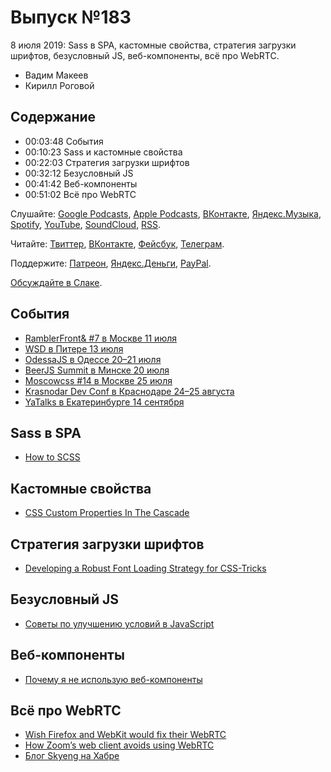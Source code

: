 # Выпуск №183

8 июля 2019: Sass в SPA, кастомные свойства, стратегия загрузки шрифтов, безусловный JS, веб-компоненты, всё про WebRTC.

- Вадим Макеев
- Кирилл Роговой

## Содержание

- 00:03:48 События
- 00:10:23 Sass и кастомные свойства
- 00:22:03 Стратегия загрузки шрифтов
- 00:32:12 Безусловный JS
- 00:41:42 Веб-компоненты
- 00:51:02 Всё про WebRTC

Слушайте: [Google Podcasts](https://podcasts.google.com/?feed=aHR0cHM6Ly93ZWItc3RhbmRhcmRzLnJ1L3BvZGNhc3QvZmVlZC8), [Apple Podcasts](https://podcasts.apple.com/podcast/id1080500016), [ВКонтакте](https://vk.com/podcasts-32017543), [Яндекс.Музыка](https://music.yandex.ru/album/6245956), [Spotify](https://open.spotify.com/show/3rzAcADjpBpXt73L0epTjV), [YouTube](https://www.youtube.com/playlist?list=PLMBnwIwFEFHcwuevhsNXkFTcadeX5R1Go), [SoundCloud](https://soundcloud.com/web-standards), [RSS](https://web-standards.ru/podcast/feed/).

Читайте: [Твиттер](https://twitter.com/webstandards_ru), [ВКонтакте](https://vk.com/webstandards_ru), [Фейсбук](https://www.facebook.com/webstandardsru), [Телеграм](https://t.me/webstandards_ru).

Поддержите: [Патреон](https://www.patreon.com/webstandards_ru), [Яндекс.Деньги](https://money.yandex.ru/to/41001119329753), [PayPal](https://www.paypal.me/pepelsbey).

[Обсуждайте в Слаке](http://slack.web-standards.ru/).

## События

- [RamblerFront& #7 в Москве 11 июля](https://rambler-co-e-org.timepad.ru/event/1013706/)
- [WSD в Питере 13 июля](https://wsd.events/2019/07/13/)
- [OdessaJS в Одессе 20–21 июля](http://odessajs.org/)
- [BeerJS Summit в Минске 20 июля](https://beerjssummit.com/)
- [Moscowcss #14 в Москве 25 июля](https://moscowcss.timepad.ru/event/1013335/)
- [Krasnodar Dev Conf в Краснодаре 24–25 августа](https://krd.dev/events/14)
- [YaTalks в Екатеринбурге 14 сентября](https://events.yandex.ru/events/meetings/14-sep-2019/)

## Sass в SPA

- [How to SCSS](https://medium.com/p/59d5adbad601)

## Кастомные свойства

- [CSS Custom Properties In The Cascade](https://www.smashingmagazine.com/2019/07/css-custom-properties-cascade/)

## Стратегия загрузки шрифтов

- [Developing a Robust Font Loading Strategy for CSS-Tricks](https://www.zachleat.com/web/css-tricks-web-fonts/)

## Безусловный JS

- [Советы по улучшению условий в JavaScript](https://sneakbug8.com/improve-conditionals-in-js)

## Веб-компоненты

- [Почему я не использую веб-компоненты](https://habr.com/ru/post/457010/)

## Всё про WebRTC

- [Wish Firefox and WebKit would fix their WebRTC](https://twitter.com/torgo/status/1146360580837642241)
- [How Zoom’s web client avoids using WebRTC](https://webrtchacks.com/zoom-avoids-using-webrtc/)
- [Блог Skyeng на Хабре](https://habr.com/ru/company/skyeng/blog/)
